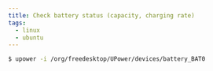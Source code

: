 ```yaml
---
title: Check battery status (capacity, charging rate)
tags:
  - linux
  - ubuntu
---
```


```bash
$ upower -i /org/freedesktop/UPower/devices/battery_BAT0
```
